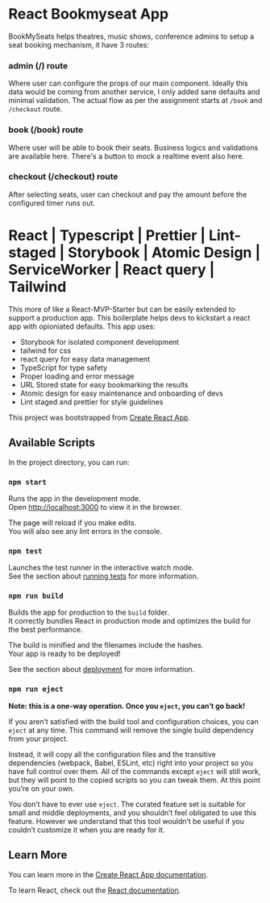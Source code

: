 # React Bookmyseat App

BookMySeats helps theatres, music shows, conference admins to setup a seat booking mechanism, it have 3 routes:
### admin (/) route 
Where user can configure the props of our main component.
Ideally this data would be coming from another service, I only
added sane defaults and minimal validation. The actual flow as per
the assignment starts at `/book` and `/checkout` route.

### book (/book) route 
Where user will be able to book their seats. Business logics and validations are available here. There's a button to mock a realtime event 
 also here.

### checkout (/checkout) route 
After selecting seats, user can checkout and pay the amount before the configured timer runs out.

# React | Typescript | Prettier | Lint-staged | Storybook | Atomic Design | ServiceWorker | React query | Tailwind


This more of like a React-MVP-Starter but can be easily extended to support a production app.
This boilerplate helps devs to kickstart a react app with opioniated defaults. This app uses:

- Storybook for isolated component development
- tailwind for css
- react query for easy data management
- TypeScript for type safety
- Proper loading and error message
- URL Stored state for easy bookmarking the results
- Atomic design for easy maintenance and onboarding of devs
- Lint staged and prettier for style guidelines

This project was bootstrapped from [Create React App](https://github.com/facebook/create-react-app).

## Available Scripts

In the project directory, you can run:

### `npm start`

Runs the app in the development mode.\
Open [http://localhost:3000](http://localhost:3000) to view it in the browser.

The page will reload if you make edits.\
You will also see any lint errors in the console.

### `npm test`

Launches the test runner in the interactive watch mode.\
See the section about [running tests](https://facebook.github.io/create-react-app/docs/running-tests) for more information.

### `npm run build`

Builds the app for production to the `build` folder.\
It correctly bundles React in production mode and optimizes the build for the best performance.

The build is minified and the filenames include the hashes.\
Your app is ready to be deployed!

See the section about [deployment](https://facebook.github.io/create-react-app/docs/deployment) for more information.

### `npm run eject`

**Note: this is a one-way operation. Once you `eject`, you can’t go back!**

If you aren’t satisfied with the build tool and configuration choices, you can `eject` at any time. This command will remove the single build dependency from your project.

Instead, it will copy all the configuration files and the transitive dependencies (webpack, Babel, ESLint, etc) right into your project so you have full control over them. All of the commands except `eject` will still work, but they will point to the copied scripts so you can tweak them. At this point you’re on your own.

You don’t have to ever use `eject`. The curated feature set is suitable for small and middle deployments, and you shouldn’t feel obligated to use this feature. However we understand that this tool wouldn’t be useful if you couldn’t customize it when you are ready for it.

## Learn More

You can learn more in the [Create React App documentation](https://facebook.github.io/create-react-app/docs/getting-started).

To learn React, check out the [React documentation](https://reactjs.org/).
